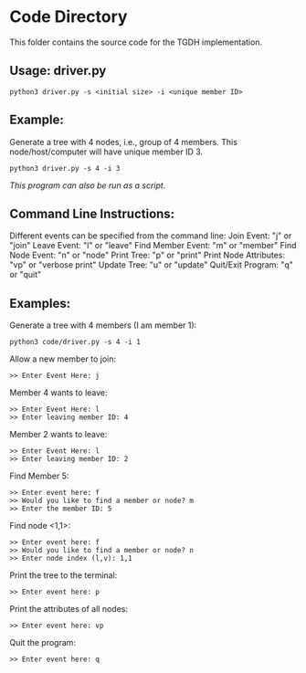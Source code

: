 # Code Directory
This folder contains the source code for the TGDH implementation.
## Usage: driver.py
```
python3 driver.py -s <initial size> -i <unique member ID>
```
## Example:
Generate a tree with 4 nodes, i.e., group of 4 members.
This node/host/computer will have unique member ID 3.
```
python3 driver.py -s 4 -i 3
```
*This program can also be run as a script.*
## Command Line Instructions:
Different events can be specified from the command line:
Join Event: "j" or "join"
Leave Event: "l" or "leave"
Find Member Event: "m" or "member" 
Find Node Event: "n" or "node" 
Print Tree: "p" or "print"
Print Node Attributes: "vp" or "verbose print"
Update Tree: "u" or "update"
Quit/Exit Program: "q" or "quit"
## Examples:
Generate a tree with 4 members (I am member 1):
```
python3 code/driver.py -s 4 -i 1
```
Allow a new member to join:
```
>> Enter Event Here: j
```
Member 4 wants to leave: 
```
>> Enter Event Here: l
>> Enter leaving member ID: 4
```
Member 2 wants to leave:
```
>> Enter Event Here: l
>> Enter leaving member ID: 2
```
Find Member 5:
```
>> Enter event here: f
>> Would you like to find a member or node? m
>> Enter the member ID: 5
```
Find node <1,1>:
```
>> Enter event here: f
>> Would you like to find a member or node? n
>> Enter node index (l,v): 1,1
```
Print the tree to the terminal:
```
>> Enter event here: p
```
Print the attributes of all nodes:
```
>> Enter event here: vp
```
Quit the program:
```
>> Enter event here: q
```
